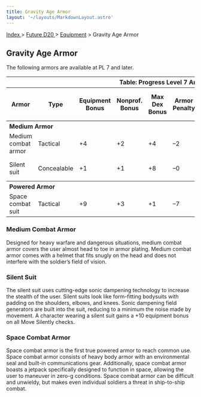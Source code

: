 ```yaml
---
title: Gravity Age Armor
layout: '~/layouts/MarkdownLayout.astro'
---
```


[ Index ](/) > [ Future D20 ](/future.d20.srd) > [Equipment](/future.d20.srd/equipment) > Gravity Age Armor

## Gravity Age Armor

The following armors are available at PL 7 and later.


<table> <tr><th colspan="10">Table: Progress Level 7 Armor</th></tr> <tr><th>Armor</th><th>Type</th><th>Equipment Bonus</th><th>Nonprof. Bonus</th><th>Max Dex Bonus</th><th>Armor Penalty</th><th>Speed (30 ft./20 ft.)</th><th>Weight</th><th>Purchase DC</th><th>Restriction</th></tr> <tr><th colspan="10" style="text-align: left">Medium Armor</th></tr> <tr><td>Medium combat armor</td><td>Tactical</td><td>+4</td><td>+2</td><td>+4</td><td>–2</td><td>20 ft./15 ft.</td><td>8 lb.</td><td>14</td><td>Lic (+1)</td></tr> <tr class="shaded"><td>Silent suit</td><td>Concealable</td><td>+1</td><td>+1</td><td>+8</td><td>–0</td><td>30 ft./20 ft.</td><td>1 lb.</td><td>18</td><td>—</td></tr> <tr><th colspan="10" style="text-align: left">Powered Armor</th></tr> <tr><td>Space combat suit</td><td>Tactical</td><td>+9</td><td>+3</td><td>+1</td><td>–7</td><td>15 ft./10 ft.</td><td>40 lb.</td><td>17</td><td>Lic (+1)</td></tr> </table>



### Medium Combat Armor

Designed for heavy warfare and dangerous situations, medium combat armor
covers the user almost head to toe in armor plating. Medium combat armor comes
with a helmet that fits snugly on the head and does not interfere with the
soldier’s field of vision.

### Silent Suit

The silent suit uses cutting-edge sonic dampening technology to increase the
stealth of the user. Silent suits look like form-fitting bodysuits with
padding on the shoulders, elbows, and knees. Sonic dampening field generators
are built into the suit, reducing to a minimum the noise made by movement. A
character wearing a silent suit gains a +10 equipment bonus on all Move
Silently checks.

### Space Combat Armor

Space combat armor is the first true powered armor to reach common use. Space
combat armor consists of heavy body armor with an environmental seal and
built-in communications gear. Additionally, space combat armor boasts a
jetpack specifically designed to function in space, allowing the user to
maneuver in zero-g conditions. Space combat armor can be difficult and
unwieldy, but makes even individual soldiers a threat in ship-to-ship combat.

